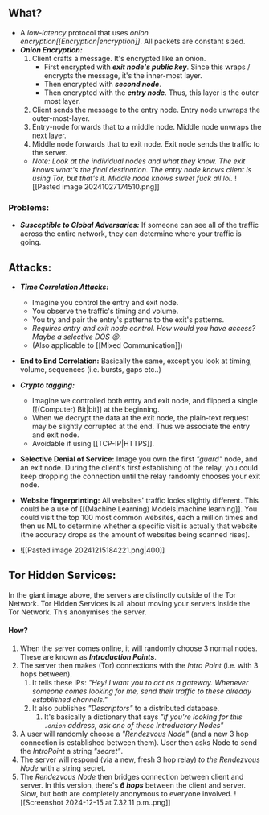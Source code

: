 ## What?
- A *low-latency* protocol that uses *onion encryption[[Encryption|encryption]]*. All packets are constant sized. 
- ***Onion Encryption:***
	1. Client crafts a message. It's encrypted like an onion.
		- First encrypted with ***exit node's public key***. Since this wraps / encrypts the message, it's the inner-most layer.
		- Then encrypted with ***second node***.
		- Then encrypted with the ***entry node***. Thus, this layer is the outer most layer. 
	2. Client sends the message to the entry node. Entry node unwraps the outer-most-layer. 
	3. Entry-node forwards that to a middle node. Middle node unwraps the next layer. 
	4. Middle node forwards that to exit node. Exit node sends the traffic to the server. 
	- *Note: Look at the individual nodes and what they know. The exit knows what's the final destination. The entry node knows client is using Tor, but that's it. Middle node knows sweet fuck all lol.* 
 ![[Pasted image 20241027174510.png]]

### **Problems:** 
- ***Susceptible to Global Adversaries:*** If someone can see all of the traffic across the entire network, they can determine where your traffic is going. 

## Attacks:
- ***Time Correlation Attacks:*** 
	- Imagine you control the entry and exit node. 
	- You observe the traffic's timing and volume. 
	- You try and pair the entry's patterns to the exit's patterns. 
	- *Requires entry and exit node control. How would you have access? Maybe a selective DOS 😉*.
	- (Also applicable to [[Mixed Communication]])
	
- **End to End Correlation:** Basically the same, except you look at timing, volume, sequences (i.e. bursts, gaps etc..)
- ***Crypto tagging:*** 
	- Imagine we controlled both entry and exit node, and flipped a single [[(Computer) Bit|bit]] at the beginning.
	- When we decrypt the data at the exit node, the plain-text request may be slightly corrupted at the end. Thus we associate the entry and exit node.
	- Avoidable if using [[TCP-IP|HTTPS]].
- **Selective Denial of Service:** Image you own the first *"guard"* node, and an exit node. During the client's first establishing of the relay, you could keep dropping the connection until the relay randomly chooses your exit node. 
- **Website fingerprinting:** All websites' traffic looks slightly different. This could be a use of [[(Machine Learning) Models|machine learning]]. You could visit the top 100 most common websites, each a million times and then us ML to determine whether a specific visit is actually that website (the accuracy drops as the amount of websites being scanned rises). 
- ![[Pasted image 20241215184221.png|400]]

## Tor Hidden Services:
 In the giant image above, the servers are distinctly outside of the Tor Network. Tor Hidden Services is all about moving your servers inside the Tor Network. This anonymises the server. 
 
#### How?
 1. When the server comes online, it will randomly choose 3 normal nodes. These are known as ***Introduction Points***. 
 2. The server then makes (Tor) connections with the *Intro Point* (i.e. with 3 hops between). 
	 1. It tells these IPs: *"Hey! I want you to act as a gateway. Whenever someone comes looking for me, send their traffic to these already established channels."*
	 2. It also publishes *"Descriptors"* to a distributed database.
		 1. It's basically a dictionary that says *"If you're looking for this `.onion` address, ask one of these Introductory Nodes"*
 3. A user will randomly choose a *"Rendezvous Node"* (and a new 3 hop connection is established between them). User then asks Node to send the *IntroPoint* a string *"secret"*. 
 4. The server will respond (via a new, fresh 3 hop relay) *to the Rendezvous Node* with a string secret. 
 5. The *Rendezvous Node* then bridges connection between client and server. In this version, there's ***6 hops*** between the client and server. Slow, but both are completely anonymous to everyone involved.
![[Screenshot 2024-12-15 at 7.32.11 p.m..png]]